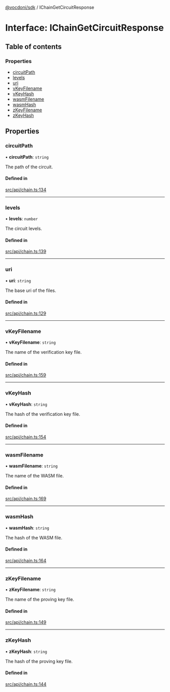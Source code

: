 [@vocdoni/sdk](/sdk) / IChainGetCircuitResponse

# Interface: IChainGetCircuitResponse

## Table of contents

### Properties

- [circuitPath](IChainGetCircuitResponse#circuitpath)
- [levels](IChainGetCircuitResponse#levels)
- [uri](IChainGetCircuitResponse#uri)
- [vKeyFilename](IChainGetCircuitResponse#vkeyfilename)
- [vKeyHash](IChainGetCircuitResponse#vkeyhash)
- [wasmFilename](IChainGetCircuitResponse#wasmfilename)
- [wasmHash](IChainGetCircuitResponse#wasmhash)
- [zKeyFilename](IChainGetCircuitResponse#zkeyfilename)
- [zKeyHash](IChainGetCircuitResponse#zkeyhash)

## Properties

### circuitPath

• **circuitPath**: `string`

The path of the circuit.

#### Defined in

[src/api/chain.ts:134](https://github.com/vocdoni/vocdoni-sdk/blob/179c92b4cecfec787d968dc02b519f64ee15c5d3/src/api/chain.ts#L134)

___

### levels

• **levels**: `number`

The circuit levels.

#### Defined in

[src/api/chain.ts:139](https://github.com/vocdoni/vocdoni-sdk/blob/179c92b4cecfec787d968dc02b519f64ee15c5d3/src/api/chain.ts#L139)

___

### uri

• **uri**: `string`

The base uri of the files.

#### Defined in

[src/api/chain.ts:129](https://github.com/vocdoni/vocdoni-sdk/blob/179c92b4cecfec787d968dc02b519f64ee15c5d3/src/api/chain.ts#L129)

___

### vKeyFilename

• **vKeyFilename**: `string`

The name of the verification key file.

#### Defined in

[src/api/chain.ts:159](https://github.com/vocdoni/vocdoni-sdk/blob/179c92b4cecfec787d968dc02b519f64ee15c5d3/src/api/chain.ts#L159)

___

### vKeyHash

• **vKeyHash**: `string`

The hash of the verification key file.

#### Defined in

[src/api/chain.ts:154](https://github.com/vocdoni/vocdoni-sdk/blob/179c92b4cecfec787d968dc02b519f64ee15c5d3/src/api/chain.ts#L154)

___

### wasmFilename

• **wasmFilename**: `string`

The name of the WASM file.

#### Defined in

[src/api/chain.ts:169](https://github.com/vocdoni/vocdoni-sdk/blob/179c92b4cecfec787d968dc02b519f64ee15c5d3/src/api/chain.ts#L169)

___

### wasmHash

• **wasmHash**: `string`

The hash of the WASM file.

#### Defined in

[src/api/chain.ts:164](https://github.com/vocdoni/vocdoni-sdk/blob/179c92b4cecfec787d968dc02b519f64ee15c5d3/src/api/chain.ts#L164)

___

### zKeyFilename

• **zKeyFilename**: `string`

The name of the proving key file.

#### Defined in

[src/api/chain.ts:149](https://github.com/vocdoni/vocdoni-sdk/blob/179c92b4cecfec787d968dc02b519f64ee15c5d3/src/api/chain.ts#L149)

___

### zKeyHash

• **zKeyHash**: `string`

The hash of the proving key file.

#### Defined in

[src/api/chain.ts:144](https://github.com/vocdoni/vocdoni-sdk/blob/179c92b4cecfec787d968dc02b519f64ee15c5d3/src/api/chain.ts#L144)
